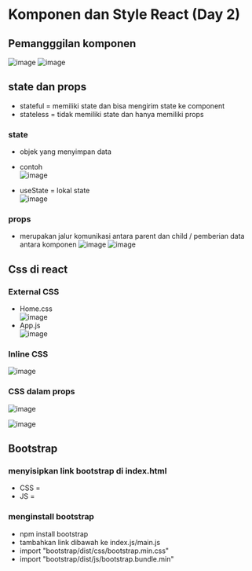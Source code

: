 # Komponen dan Style React (Day 2)

## Pemangggilan komponen
![image](https://user-images.githubusercontent.com/85721388/197697806-57bf7c47-30a8-4f65-a1f0-1ccc3059796b.png)
![image](https://user-images.githubusercontent.com/85721388/197697835-772c4b4f-2cb6-409f-b018-a98aa7ae2129.png)
 
## state dan props
- stateful = memiliki state dan bisa mengirim state ke component
- stateless = tidak memiliki state dan hanya memiliki props 
### state 
- objek yang menyimpan data
- contoh 
  <br>![image](https://user-images.githubusercontent.com/85721388/197697936-c832b8b6-aaaa-4146-8961-f46dd896af85.png)

- useState = lokal state
  <br>![image](https://user-images.githubusercontent.com/85721388/197697955-76749bf5-0186-494f-a12b-fecb67f8916a.png)


### props 
- merupakan jalur komunikasi antara parent dan child / pemberian data antara komponen
![image](https://user-images.githubusercontent.com/85721388/197698283-c0633aeb-1fcd-4e4e-8653-5004841a952c.png)
![image](https://user-images.githubusercontent.com/85721388/197698316-70107ddb-4034-4179-b7d8-c07781d21ac2.png)
  
## Css di react
### External CSS  
  - Home.css
    <br>![image](https://user-images.githubusercontent.com/85721388/197698583-6667bdd5-8fd8-4e25-b4a1-a4528302ce50.png)
  - App.js
    <br>![image](https://user-images.githubusercontent.com/85721388/197698758-af66b9e8-58cc-4846-8aba-36a3f7ef7afe.png)

### Inline CSS
![image](https://user-images.githubusercontent.com/85721388/197698782-b1e25a52-cf0f-456d-8112-60379b4a8508.png)

 
### CSS dalam props
![image](https://user-images.githubusercontent.com/85721388/197698823-bf5229f0-b466-4cfd-8d96-3a3136966f81.png)

![image](https://user-images.githubusercontent.com/85721388/197698789-9000b9cb-6312-48be-9454-5f2ffcaa128c.png)
 
 ## Bootstrap
 ### menyisipkan link bootstrap di index.html
 - CSS = <link href="https://cdn.jsdelivr.net/npm/bootstrap@5.0.2/dist/css/bootstrap.min.css" rel="stylesheet" integrity="sha384-EVSTQN3/azprG1Anm3QDgpJLIm9Nao0Yz1ztcQTwFspd3yD65VohhpuuCOmLASjC" crossorigin="anonymous">
- JS = <script src="https://cdn.jsdelivr.net/npm/bootstrap@5.0.2/dist/js/bootstrap.bundle.min.js" integrity="sha384-MrcW6ZMFYlzcLA8Nl+NtUVF0sA7MsXsP1UyJoMp4YLEuNSfAP+JcXn/tWtIaxVXM" crossorigin="anonymous"></script>

 
 ### menginstall bootstrap
- npm install bootstrap
- tambahkan link dibawah ke index.js/main.js
 - import "bootstrap/dist/css/bootstrap.min.css"
 - import "bootstrap/dist/js/bootstrap.bundle.min"

